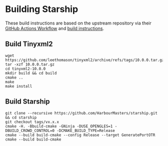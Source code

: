 # Building Starship
These build instructions are based on the upstream repository via their [GitHub Actions Workflow](https://github.com/HarbourMasters/Starship/blob/main/.github/workflows/linux.yml) and [build instructions](https://github.com/HarbourMasters/Starship/blob/main/docs/BUILDING.md).

## Build Tinyxml2
```
wget https://github.com/leethomason/tinyxml2/archive/refs/tags/10.0.0.tar.gz
tar -xzf 10.0.0.tar.gz
cd tinyxml2-10.0.0
mkdir build && cd build
cmake ..
make
make install
```

## Build Starship
```
git clone --recursive https://github.com/HarbourMasters/starship.git && cd starship
git checkout tags/vx.x.x
cmake -H. -Bbuild-cmake -GNinja -DUSE_OPENGLES=1 -DBUILD_CROWD_CONTROL=0 -DCMAKE_BUILD_TYPE=Release
cmake --build build-cmake --config Release --target GeneratePortOTR
cmake --build build-cmake
```